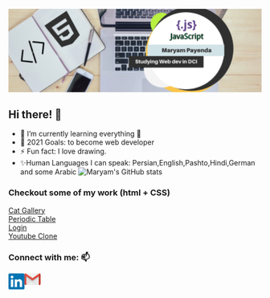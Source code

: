 ![Header](https://github.com/MaryamPayenda/MaryamPayenda/blob/main/header.png)
## Hi there! 👋
- 🌱 I’m currently learning everything 🤣
- 🥅 2021 Goals: to become web developer
- ⚡ Fun fact: I love drawing.
- ✨Human Languages I can speak: Persian,English,Pashto,Hindi,German and some Arabic
![Maryam's GitHub stats](https://github-readme-stats.vercel.app/api?username=MaryamPayenda&show_icons=true&theme=radical)



### Checkout some of my work (html + CSS) 
[Cat Gallery](https://maryampayenda.github.io/galleryWall/)  
[Periodic Table](https://maryampayenda.github.io/periodicTable/)  
[Login](https://maryampayenda.github.io/loginApp/)    
[Youtube Clone](https://maryampayenda.github.io/youTube/)  

### Connect with me: 📫

[<img align="left" alt="LinkedIn" width="32px" src="https://github.com/MaryamPayenda/MaryamPayenda/blob/main/linkedin.webp" />](https://www.linkedin.com/in/maryam-payenda-1844a7140/)

[<img align="left" alt="gmail" width="32px" src="https://github.com/MaryamPayenda/MaryamPayenda/blob/main/gmail_logo.png" />](mailto:maryampayanda12@gmail.com?)


